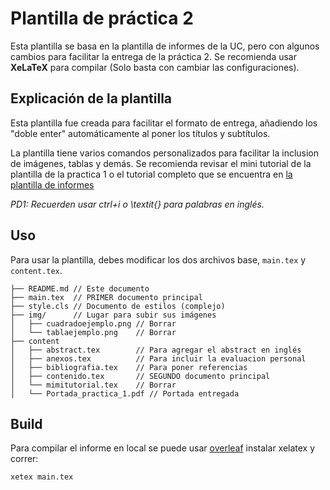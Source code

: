 # Plantilla de práctica 2

Esta plantilla se basa en la plantilla de informes de la UC, pero con algunos cambios para facilitar la entrega de la práctica 2. Se recomienda usar **XeLaTeX** para compilar (Solo basta con cambiar las configuraciones).

## Explicación de la plantilla

Esta plantilla fue creada para facilitar el formato de entrega, añadiendo los "doble enter" automáticamente al poner los títulos y subtítulos.

La plantilla tiene varios comandos personalizados para facilitar la inclusion de imágenes, tablas y demás. Se recomienda revisar el mini tutorial de la plantilla de la practica 1 o el tutorial completo que se encuentra en [la plantilla de informes](https://github.com/open-source-uc/latex-templates/tree/master/templates/Plantilla-informes-UC)

_PD1: Recuerden usar ctrl+i o \textit{} para palabras en inglés._

## Uso

Para usar la plantilla, debes modificar los dos archivos base, `main.tex` y `content.tex`.

```text
├── README.md // Este documento
├── main.tex  // PRIMER documento principal
├── style.cls // Documento de estilos (complejo)
├── img/      // Lugar para subir sus imágenes
│   ├── cuadradoejemplo.png // Borrar
│   └── tablaejemplo.png    // Borrar
├── content
│   ├── abstract.tex        // Para agregar el abstract en inglés
│   ├── anexos.tex          // Para incluir la evaluacion personal
│   ├── bibliografia.tex    // Para poner referencias
│   ├── contenido.tex       // SEGUNDO documento principal
│   └── mimitutorial.tex    // Borrar
│   └── Portada_practica_1.pdf // Portada entregada
```

## Build

Para compilar el informe en local se puede usar [overleaf](https://www.overleaf.com/) instalar xelatex y correr:

```shell
xetex main.tex
```
